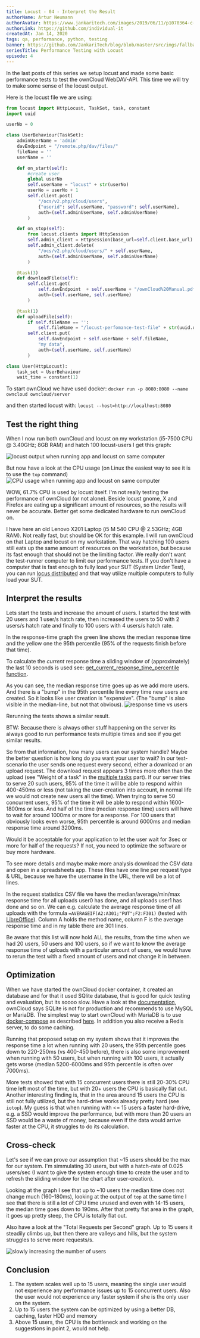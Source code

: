 ```yaml
---
title: Locust - 04 - Interpret the Result
authorName: Artur Neumann
authorAvatar: https://www.jankaritech.com/images/2019/06/11/p1070364-c-light-800.jpg
authorLink: https://github.com/individual-it
createdAt: Jan 14, 2020
tags: qa, performance, python, testing
banner: https://github.com/JankariTech/blog/blob/master/src/imgs/fallback_banner.png
seriesTitle: Performance Testing with Locust
episode: 4
---
```


In the last posts of this series we setup locust and made some basic performance tests to test the ownCloud WebDAV-API. This time we will try to make some sense of the locust output.

Here is the locust file we are using:
```py
from locust import HttpLocust, TaskSet, task, constant
import uuid

userNo = 0

class UserBehaviour(TaskSet):
    adminUserName = 'admin'
    davEndpoint = "/remote.php/dav/files/"
    fileName = ''
    userName = ''

    def on_start(self):
        #create user
        global userNo
        self.userName = "locust" + str(userNo)
        userNo = userNo + 1
        self.client.post(
            "/ocs/v2.php/cloud/users",
            {"userid": self.userName, "password": self.userName},
            auth=(self.adminUserName, self.adminUserName)
        )

    def on_stop(self):
        from locust.clients import HttpSession
        self.admin_client = HttpSession(base_url=self.client.base_url)
        self.admin_client.delete(
            "/ocs/v2.php/cloud/users/" + self.userName,
            auth=(self.adminUserName, self.adminUserName)
        )

    @task(3)
    def downloadFile(self):
        self.client.get(
            self.davEndpoint  + self.userName + "/ownCloud%20Manual.pdf",
            auth=(self.userName, self.userName)
        )

    @task(1)
    def uploadFile(self):
        if self.fileName == '':
            self.fileName = "/locust-perfomance-test-file" + str(uuid.uuid4()) + ".txt"
        self.client.put(
            self.davEndpoint + self.userName + self.fileName,
            "my data",
            auth=(self.userName, self.userName)
        )

class User(HttpLocust):
    task_set = UserBehaviour
    wait_time = constant(1)
```

To start ownCloud we have used docker: `docker run -p 8080:8080 --name owncloud owncloud/server`

and then started locust with: `locust --host=http://localhost:8080`

## Test the right thing

When I now run both ownCloud and locust on my workstation (i5-7500 CPU @ 3.40GHz; 8GB RAM) and hatch 100 locust-users I get this graph:

![locust output when running app and locust on same computer](/src/assets/Locust/images/locust-04-images/locust-running-on-same-computer.png)

But now have a look at the CPU usage (on Linux the easiest way to see it is to use the `top` command)
![CPU usage when running app and locust on same computer](/src/assets/Locust/images/locust-04-images/top-locust-uses-resources.png)

WOW, 61.7% CPU is used by locust itself. I'm not really testing the performance of ownCloud (or not alone). Beside locust gnome, X and Firefox are eating up a significant amount of resources, so the results will never be accurate. Better get some dedicated hardware to run ownCloud on.

I have here an old Lenovo X201 Laptop (i5 M 540 CPU @ 2.53GHz; 4GB RAM). Not really fast, but should be OK for this example. I will run ownCloud on that Laptop and locust on my workstation. That way hatching 100 users still eats up the same amount of resources on the workstation, but because its fast enough that should not be the limiting factor. We really don't want the test-runner computer to limit our performance tests. If you don't have a computer that is fast enough to fully load your SUT (System Under Test), you can run [locus distributed](https://docs.locust.io/en/stable/running-locust-distributed.html) and that way utilize multiple computers to fully load your SUT.

## Interpret the results

Lets start the tests and increase the amount of users.
I started the test with 20 users and 1 user/s hatch rate, then increased the users to 50 with 2 users/s hatch rate and finally to 100 users with 4 users/s hatch rate.

In the response-time graph the green line shows the median response time and the yellow one the 95th percentile (95% of the requests finish before that time).

To calculate the *current* response time a sliding window of (approximately) the last 10 seconds is used see: [get_current_response_time_percentile function](https://github.com/locustio/locust/blob/6ba31c83acae6d26297a23de0eaaef34b3838330/locust/stats.py#L504).

As you can see, the median response time goes up as we add more users. And there is a "bump" in the 95th percentile line every time new users are created. So it looks like user creation is "expensive". (The "bump" is also visible in the median-line, but not that obvious).
![response time vs users](/src/assets/Locust/images/locust-04-images/increasing-users-increased-response-time.png)

Rerunning the tests shows a similar result.

BTW: Because there is always other stuff happening on the server its always good to run performance tests multiple times and see if you get similar results.

So from that information, how many users can our system handle? Maybe the better question is how long do you want your user to wait? In our test-scenario the user sends one request every second, either a download or an upload request. The download request appears 3 times more often than the upload (see "Weight of a task" in the [multiple tasks](https://dev.to/jankaritech/performance-testing-with-locust-02-multiple-tasks-4ckn) part).
If our server tries to serve 20 such users, 95% of the time it will be able to respond within 400-450ms or less (not taking the user-creation into account, in normal life we would not create new users all the time). When trying to serve 50 concurrent users, 95% of the time it will be able to respond within 1600-1800ms or less. And half of the time (median response time) users will have to wait for around 1000ms or more for a response. For 100 users that obviously looks even worse, 95th percentile is around 6000ms and median response time around 3200ms.

Would it be acceptable for your application to let the user wait for 3sec or more for half of the requests? If not, you need to optimize the software or buy more hardware.

To see more details and maybe make more analysis download the CSV data and open in a spreadsheets app.
These files have one line per request type & URL, because we have the username in the URL, there will be a lot of lines.

In the request statistics CSV file we have the median/average/min/max response time for all uploads user0 has done, and all uploads user1 has done and so on. We can e.g. calculate the average response time of all uploads with the formula `=AVERAGEIF(A2:A301;"PUT";F2:F301)` (tested with [LibreOffice](https://www.libreoffice.org)). Column A holds the method name, column F is the average response time and in my table there are 301 lines.

Be aware that this list will now hold ALL the results, from the time when we had 20 users, 50 users and 100 users, so if we want to know the average response time of uploads with a particular amount of users, we would have to rerun the test with a fixed amount of users and not change it in between.

## Optimization

When we have started the ownCloud docker container, it created an database and for that it used SQlite database, that is good for quick testing and evaluation, but its soooo slow. Have a look at the [documentation](https://doc.owncloud.com/server/10.3/admin_manual/installation/system_requirements.html#server), ownCloud says SQLite is not for production and recommends to use MySQL or MariaDB.
The simplest way to start ownCloud with MariaDB is to use [docker-compose](https://docs.docker.com/compose/) as described [here](https://doc.owncloud.com/server/admin_manual/installation/docker/). In addition you also receive a Redis server, to do some caching.

Running that proposed setup on my system shows that it improves the response time a lot when running with 20 users, the 95th percentile goes down to 220-250ms (vs 400-450 before), there is also some improvement when running with 50 users, but when running with 100 users, it actually gets worse (median 5200-6000ms and 95th percentile is often over 7000ms).

More tests showed that with 15 concurrent users there is still 20-30% CPU time left most of the time, but with 20+ users the CPU is basically flat out.
Another interesting finding is, that in the area around 15 users the CPU is still not fully utilized, but the hard-drive works already pretty hard (see `iotop`). My guess is that when running with <= 15 users a faster hard-drive, e.g. a SSD would improve the performance, but with more than 20 users an SSD would be a waste of money, because even if the data would arrive faster at the CPU, it struggles to do its calculation.

## Cross-check

Let's see if we can prove our assumption that ~15 users should be the max for our system. I'm simmulating 30 users, but with a hatch-rate of 0.025 users/sec (I want to give the system enough time to create the user and to refresh the sliding window for the chart after user-creation).

Looking at the graph I see that up to ~10 users the median time does not change much (160-180ms), looking at the output of `top` at the same time I see that there is still a lot of CPU time unused and even with 14-15 users, the median time goes down to 190ms. After that pretty flat area in the graph, it goes up pretty steep, the CPU is totally flat out.

Also have a look at the "Total Requests per Second" graph. Up to 15 users it steadily climbs up, but then there are valleys and hills, but the system struggles to serve more requests/s.

![slowly increasing the number of users](/src/assets/Locust/images/locust-04-images/slowly-increasing-num-of-users.png)

## Conclusion

1. The system scales well up to 15 users, meaning the single user would not experience any performance issues up to 15 concurrent users. Also the user would not experience any faster system if she is the only user on the system.
2. Up to 15 users the system can be optimized by using a better DB, caching, faster HDD and memory
3. Above 15 users, the CPU is the bottleneck and working on the suggestions in point 2, would not help.
